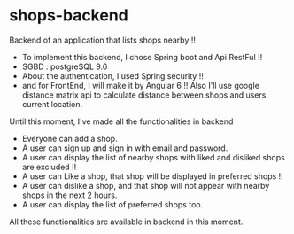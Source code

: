 # shops-backend
Backend of an application that lists shops nearby !!
- To implement this backend, I chose Spring boot and Api RestFul !!
- SGBD : postgreSQL 9.6
- About the authentication, I used Spring security !!
- and for FrontEnd, I will make it by Angular 6 !! Also I'll use google distance matrix api to calculate distance between shops and users current location. 

Until this moment, I've made all the functionalities in backend 

- Everyone can add a shop.
- A user can sign up and sign in with email and password.
- A user can display the list of nearby shops with liked and disliked shops are excluded !!
- A user can Like a shop, that shop will be displayed in preferred shops !!
- A user can dislike a shop, and that shop will not appear with nearby shops in the next 2 hours.
- A user can display the list of preferred shops too.

All these functionalities are available in backend in this moment.
